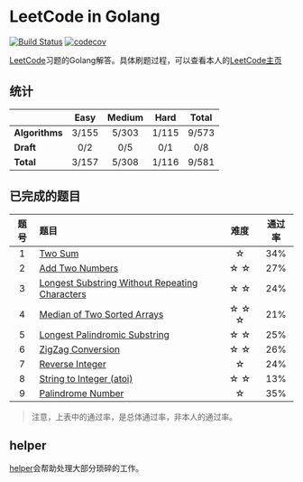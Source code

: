 # LeetCode in Golang 
[![Build Status](https://www.travis-ci.org/aQuaYi/LeetCode-in-Golang.svg?branch=master)](https://www.travis-ci.org/aQuaYi/LeetCode-in-Golang)
[![codecov](https://codecov.io/gh/aQuaYi/LeetCode-in-Golang/branch/master/graph/badge.svg)](https://codecov.io/gh/aQuaYi/LeetCode-in-Golang)

[LeetCode](leetcode.com)习题的Golang解答。具体刷题过程，可以查看本人的[LeetCode主页](https://leetcode.com/aQuaYi/)


## 统计
||Easy|Medium|Hard|Total|
|:--|:--:|:--:|:--:|:--:|
|**Algorithms**|3/155|5/303|1/115|9/573|
|**Draft**|0/2|0/5|0/1|0/8|
|**Total**|3/157|5/308|1/116|9/581|


## 已完成的题目
|题号|题目|难度|通过率|
|:-:| :-- | :-: | :-: |
|1|[Two Sum](./algorithms/0001.two-sum)|☆|34%|
|2|[Add Two Numbers](./algorithms/0002.add-two-numbers)|☆ ☆|27%|
|3|[Longest Substring Without Repeating Characters](./algorithms/0003.longest-substring-without-repeating-characters)|☆ ☆|24%|
|4|[Median of Two Sorted Arrays](./algorithms/0004.median-of-two-sorted-arrays)|☆ ☆ ☆|21%|
|5|[Longest Palindromic Substring](./algorithms/0005.longest-palindromic-substring)|☆ ☆|25%|
|6|[ZigZag Conversion](./algorithms/0006.zigzag-conversion)|☆ ☆|26%|
|7|[Reverse Integer](./algorithms/0007.reverse-integer)|☆|24%|
|8|[String to Integer (atoi)](./algorithms/0008.string-to-integer-atoi)|☆ ☆|13%|
|9|[Palindrome Number](./algorithms/0009.palindrome-number)|☆|35%|

>注意，上表中的通过率，是总体通过率，非本人的通过率。

## helper
[helper](./helper)会帮助处理大部分琐碎的工作。
